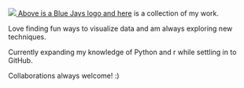 <nav class="navbar navbar-light bg-light">
<div class="container">
<a class="navbar-brand" href="#">
<img src="https://d136swi17h0tnq.cloudfront.net/Upload/2018-01/e75b15d0-3f71-4ae5-8ae9-49eb88498595.jpg">
Above is a Blue Jays logo and <a href="https://linktr.ee/michaelmacdonald25">here</a> is a collection of my work.<p>

Love finding fun ways to visualize data and am always exploring new techniques.

Currently expanding my knowledge of Python and r while settling in to GitHub.

Collaborations always welcome! :)

</a>
</div>
</nav>

